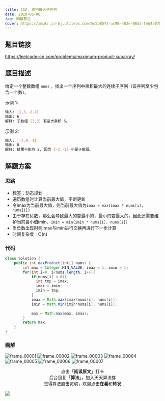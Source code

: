 ```yaml
---
title: 152. 乘积最大子序列
date: 2019-06-06
tag: 画解算法
cover: https://imgkr.cn-bj.ufileos.com/5c5b8573-ac98-462e-8651-feb4a0785914.png
---
```


## 题目链接

https://leetcode-cn.com/problems/maximum-product-subarray/

## 题目描述
给定一个整数数组 `nums` ，找出一个序列中乘积最大的连续子序列（该序列至少包含一个数）。

示例 1:

```bash
输入: [2,3,-2,4]
输出: 6
解释: 子数组 [2,3] 有最大乘积 6。
```

示例 2:

```bash
输入: [-2,0,-1]
输出: 0
解释: 结果不能为 2, 因为 [-2,-1] 不是子数组。
```

## 解题方案

### 思路

- 标签：动态规划
- 遍历数组时计算当前最大值，不断更新
- 令imax为当前最大值，则当前最大值为`imax = max(imax * nums[i], nums[i])`
- 由于存在负数，那么会导致最大的变最小的，最小的变最大的。因此还需要维护当前最小值imin，`imin = min(imin * nums[i], nums[i])`
- 当负数出现时则imax与imin进行交换再进行下一步计算
- 时间复杂度：O(n)


### 代码

```java
class Solution {
    public int maxProduct(int[] nums) {
        int max = Integer.MIN_VALUE, imax = 1, imin = 1;
        for(int i=0; i<nums.length; i++){
            if(nums[i] < 0){ 
              int tmp = imax;
              imax = imin;
              imin = tmp;
            }
            imax = Math.max(imax*nums[i], nums[i]);
            imin = Math.min(imin*nums[i], nums[i]);
            
            max = Math.max(max, imax);
        }
        return max;
    }
}
```

### 画解


![frame_00001](https://imgkr.cn-bj.ufileos.com/7c9edd2f-659b-4968-9ec0-81d83661a8ee.png)
![frame_00002](https://imgkr.cn-bj.ufileos.com/de2685b6-4dc9-4e27-a584-7a41173eb80c.png)
![frame_00003](https://imgkr.cn-bj.ufileos.com/11bc0185-7b8e-4213-bd2b-d229beb615fe.png)
![frame_00004](https://imgkr.cn-bj.ufileos.com/dec77183-d0a2-46b5-9b41-7a84a73a617a.png)
![frame_00005](https://imgkr.cn-bj.ufileos.com/9cb6ca52-6448-4fca-b3bb-e1e0cd62e01e.png)
![frame_00006](https://imgkr.cn-bj.ufileos.com/d90a6ac1-c9ab-4aee-87a2-94aac712f091.png)
![frame_00007](https://imgkr.cn-bj.ufileos.com/5c5b8573-ac98-462e-8651-feb4a0785914.png)


<span style="display:block;text-align:center;">点击「<strong>阅读原文</strong>」打卡</span>
<span style="display:block;text-align:center;">后台回复「<strong>算法</strong>」，加入天天算法群</span>
<span style="display:block;text-align:center;">觉得算法直击灵魂，欢迎点击<strong>在看</strong>和<strong>转发</strong></span>

![](https://imgkr.cn-bj.ufileos.com/f3e6917b-991c-4ef5-a29a-bb5d9af1273a.gif)